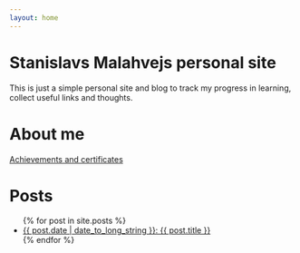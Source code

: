 ```yaml
---
layout: home
---
```

# Stanislavs Malahvejs personal site

This is just a simple personal site and blog to track my progress in learning, collect useful links and thoughts.

# About me

[Achievements and certificates](certs.md)

# Posts
<ul>
  {% for post in site.posts %}
    <li>
      <a href="{{ post.url | relative_url }}">{{ post.date | date_to_long_string }}: {{ post.title }}</a>
    </li>
  {% endfor %}
</ul>